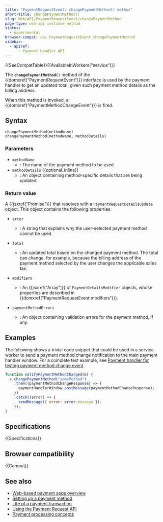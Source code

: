 ```yaml
---
title: "PaymentRequestEvent: changePaymentMethod() method"
short-title: changePaymentMethod()
slug: Web/API/PaymentRequestEvent/changePaymentMethod
page-type: web-api-instance-method
status:
  - experimental
browser-compat: api.PaymentRequestEvent.changePaymentMethod
sidebar:
  - apiref:
      - Payment Handler API
---
```


{{SeeCompatTable}}{{AvailableInWorkers("service")}}

The **`changePaymentMethod()`** method of the {{domxref("PaymentRequestEvent")}} interface is used by the payment handler to get an updated total, given such payment method details as the billing address.

When this method is invoked, a {{domxref("PaymentMethodChangeEvent")}} is fired.

## Syntax

```js-nolint
changePaymentMethod(methodName)
changePaymentMethod(methodName, methodDetails)
```

### Parameters

- `methodName`
  - : The name of the payment method to be used.
- `methodDetails` {{optional_inline}}
  - : An object containing method-specific details that are being updated.

### Return value

A {{jsxref("Promise")}} that resolves with a `PaymentRequestDetailsUpdate` object. This object contains the following properties:

- `error`
  - : A string that explains why the user-selected payment method cannot be used.
- `total`
  - : An updated total based on the changed payment method. The total can change, for example, because the billing address of the payment method selected by the user changes the applicable sales tax.
- `modifiers`
  - : An {{jsxref("Array")}} of `PaymentDetailsModifier` objects, whose properties are described in {{domxref("PaymentRequestEvent.modifiers")}}.

- `paymentMethodErrors`
  - : An object containing validation errors for the payment method, if any.

## Examples

The following shows a trivial code snippet that could be used in a service worker to send a payment method change notification to the main payment handler window. For a complete test example, see [Payment handler for testing payment method change event](https://rsolomakhin.github.io/pr/apps/pmc/).

```js
function notifyPaymentMethodChanged(e) {
  e.changePaymentMethod("someMethod")
    .then((paymentMethodChangeResponse) => {
      paymentHandlerWindow.postMessage(paymentMethodChangeResponse);
    })
    .catch((error) => {
      sendMessage({ error: error.message });
    });
}
```

## Specifications

{{Specifications}}

## Browser compatibility

{{Compat}}

## See also

- [Web-based payment apps overview](https://web.dev/articles/web-based-payment-apps-overview)
- [Setting up a payment method](https://web.dev/articles/setting-up-a-payment-method)
- [Life of a payment transaction](https://web.dev/articles/life-of-a-payment-transaction)
- [Using the Payment Request API](/en-US/docs/Web/API/Payment_Request_API/Using_the_Payment_Request_API)
- [Payment processing concepts](/en-US/docs/Web/API/Payment_Request_API/Concepts)
